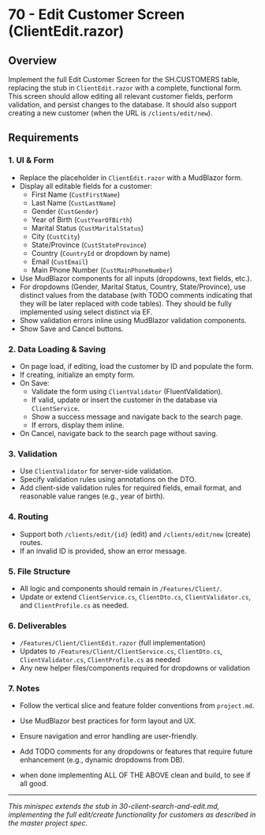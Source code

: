 # 70 - Edit Customer Screen (ClientEdit.razor)

## Overview
Implement the full Edit Customer Screen for the SH.CUSTOMERS table, replacing the stub in `ClientEdit.razor` with a complete, functional form. This screen should allow editing all relevant customer fields, perform validation, and persist changes to the database. It should also support creating a new customer (when the URL is `/clients/edit/new`).

## Requirements

### 1. UI & Form
- Replace the placeholder in `ClientEdit.razor` with a MudBlazor form.
- Display all editable fields for a customer:
  - First Name (`CustFirstName`)
  - Last Name (`CustLastName`)
  - Gender (`CustGender`)
  - Year of Birth (`CustYearOfBirth`)
  - Marital Status (`CustMaritalStatus`)
  - City (`CustCity`)
  - State/Province (`CustStateProvince`)
  - Country (`CountryId` or dropdown by name)
  - Email (`CustEmail`)
  - Main Phone Number (`CustMainPhoneNumber`)
- Use MudBlazor components for all inputs (dropdowns, text fields, etc.).
- For dropdowns (Gender, Marital Status, Country, State/Province), use distinct values from the database (with TODO comments indicating that they will be later replaced with code tables). They should be fully implemented using select distinct via EF.
- Show validation errors inline using MudBlazor validation components.
- Show Save and Cancel buttons.

### 2. Data Loading & Saving
- On page load, if editing, load the customer by ID and populate the form.
- If creating, initialize an empty form.
- On Save:
  - Validate the form using `ClientValidator` (FluentValidation).
  - If valid, update or insert the customer in the database via `ClientService`.
  - Show a success message and navigate back to the search page.
  - If errors, display them inline.
- On Cancel, navigate back to the search page without saving.

### 3. Validation
- Use `ClientValidator` for server-side validation. 
- Specify validation rules using annotations on the DTO.
- Add client-side validation rules for required fields, email format, and reasonable value ranges (e.g., year of birth).

### 4. Routing
- Support both `/clients/edit/{id}` (edit) and `/clients/edit/new` (create) routes.
- If an invalid ID is provided, show an error message.

### 5. File Structure
- All logic and components should remain in `/Features/Client/`.
- Update or extend `ClientService.cs`, `ClientDto.cs`, `ClientValidator.cs`, and `ClientProfile.cs` as needed.

### 6. Deliverables
- `/Features/Client/ClientEdit.razor` (full implementation)
- Updates to `/Features/Client/ClientService.cs`, `ClientDto.cs`, `ClientValidator.cs`, `ClientProfile.cs` as needed
- Any new helper files/components required for dropdowns or validation

### 7. Notes
- Follow the vertical slice and feature folder conventions from `project.md`.
- Use MudBlazor best practices for form layout and UX.
- Ensure navigation and error handling are user-friendly.
- Add TODO comments for any dropdowns or features that require future enhancement (e.g., dynamic dropdowns from DB).

- when done implementing ALL OF THE ABOVE clean and build, to see if all good.
---

*This minispec extends the stub in 30-client-search-and-edit.md, implementing the full edit/create functionality for customers as described in the master project spec.* 